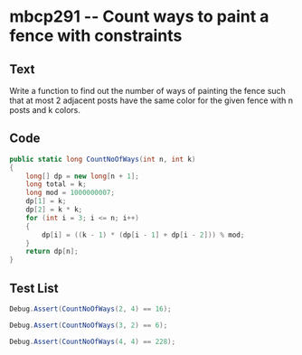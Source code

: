 # mbcp291 -- Count ways to paint a fence with constraints

## Text

Write a function to find out the number of ways of painting the fence such that at most 2 adjacent posts have the same color for the given fence with n posts and k colors.

## Code

```csharp
public static long CountNoOfWays(int n, int k) 
{ 
    long[] dp = new long[n + 1]; 
    long total = k; 
    long mod = 1000000007; 
    dp[1] = k; 
    dp[2] = k * k; 
    for (int i = 3; i <= n; i++) 
    { 
        dp[i] = ((k - 1) * (dp[i - 1] + dp[i - 2])) % mod; 
    } 
    return dp[n]; 
}
```

## Test List

```csharp
Debug.Assert(CountNoOfWays(2, 4) == 16);
```

```csharp
Debug.Assert(CountNoOfWays(3, 2) == 6);
```

```csharp
Debug.Assert(CountNoOfWays(4, 4) == 228);
```
